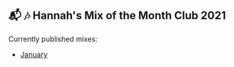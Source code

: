## :mailbox_with_mail: :notes: Hannah's Mix of the Month Club 2021

Currently published mixes:
- [January](01-ca0fa1d1-8b0d-41a2-a549-fd99894e7a51/01-january)
